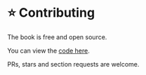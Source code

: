 # ⭐ Contributing

The book is free and open source.

You can view the [code here](https://github.com/stanimirovv/junior2mid).

PRs, stars and section requests are welcome.
